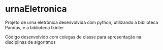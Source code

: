 # urnaEletronica
Projeto de urna eletrônica desenvolvida com python, utilizando a biblioteca Pandas, e a biblioteca tkinter


Código desenvolvido com colegas de classe para apresentação na disciplinas de algoritmos
